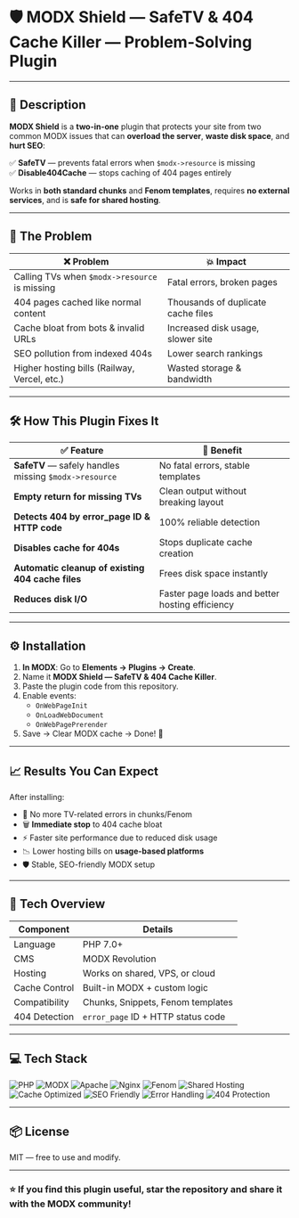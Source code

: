 # 🛡 MODX Shield — SafeTV & 404 Cache Killer — Problem-Solving Plugin

---

## 📜 Description

**MODX Shield** is a **two-in-one** plugin that protects your site from two common MODX issues that can **overload the server**, **waste disk space**, and **hurt SEO**:  

✅ **SafeTV** — prevents fatal errors when `$modx->resource` is missing  
✅ **Disable404Cache** — stops caching of 404 pages entirely  

Works in **both standard chunks** and **Fenom templates**, requires **no external services**, and is **safe for shared hosting**.  

---

## 🚨 The Problem

| ❌ Problem | 💥 Impact |
|-----------|----------|
| Calling TVs when `$modx->resource` is missing | Fatal errors, broken pages |
| 404 pages cached like normal content | Thousands of duplicate cache files |
| Cache bloat from bots & invalid URLs | Increased disk usage, slower site |
| SEO pollution from indexed 404s | Lower search rankings |
| Higher hosting bills (Railway, Vercel, etc.) | Wasted storage & bandwidth |

---

## 🛠 How This Plugin Fixes It

| ✅ Feature | 🚀 Benefit |
|-----------|-----------|
| **SafeTV** — safely handles missing `$modx->resource` | No fatal errors, stable templates |
| **Empty return for missing TVs** | Clean output without breaking layout |
| **Detects 404 by error_page ID & HTTP code** | 100% reliable detection |
| **Disables cache for 404s** | Stops duplicate cache creation |
| **Automatic cleanup of existing 404 cache files** | Frees disk space instantly |
| **Reduces disk I/O** | Faster page loads and better hosting efficiency |

---

## ⚙️ Installation

1. **In MODX**: Go to **Elements → Plugins → Create**.
2. Name it **MODX Shield — SafeTV & 404 Cache Killer**.
3. Paste the plugin code from this repository.
4. Enable events:
   * `OnWebPageInit`
   * `OnLoadWebDocument`
   * `OnWebPagePrerender`
5. Save → Clear MODX cache → Done! 🎉

---

## 📈 Results You Can Expect

After installing:

- 🚀 No more TV-related errors in chunks/Fenom
- 🗑 **Immediate stop** to 404 cache bloat
- ⚡ Faster site performance due to reduced disk usage
- 📉 Lower hosting bills on **usage-based platforms**
- 🛡 Stable, SEO-friendly MODX setup

---

## 📌 Tech Overview

| Component | Details |
|-----------|---------|
| Language | PHP 7.0+ |
| CMS | MODX Revolution |
| Hosting | Works on shared, VPS, or cloud |
| Cache Control | Built-in MODX + custom logic |
| Compatibility | Chunks, Snippets, Fenom templates |
| 404 Detection | `error_page` ID + HTTP status code |

---

## 💻 Tech Stack

![PHP](https://img.shields.io/badge/php-%23777BB4.svg?style=for-the-badge&logo=php&logoColor=white)
![MODX](https://img.shields.io/badge/MODX-%2300AEEF.svg?style=for-the-badge&logo=modx&logoColor=white)
![Apache](https://img.shields.io/badge/apache-%23D42029.svg?style=for-the-badge&logo=apache&logoColor=white)
![Nginx](https://img.shields.io/badge/nginx-%23009639.svg?style=for-the-badge&logo=nginx&logoColor=white)
![Fenom](https://img.shields.io/badge/Fenom%20Templates-%2300BFFF.svg?style=for-the-badge&logo=template&logoColor=white)
![Shared Hosting](https://img.shields.io/badge/shared_hosting-%23FFA500.svg?style=for-the-badge&logo=server&logoColor=white)
![Cache Optimized](https://img.shields.io/badge/Cache%20Optimized-%23F5A623.svg?style=for-the-badge&logo=cache&logoColor=white)
![SEO Friendly](https://img.shields.io/badge/SEO%20Friendly-%234CAF50.svg?style=for-the-badge&logo=google&logoColor=white)
![Error Handling](https://img.shields.io/badge/Error%20Handling-%23C41E3A.svg?style=for-the-badge&logo=bug&logoColor=white)
![404 Protection](https://img.shields.io/badge/404%20Protection-%2300A4EF.svg?style=for-the-badge&logo=shield&logoColor=white)

---

## 📦 License

MIT — free to use and modify.

---

### ⭐ If you find this plugin useful, **star the repository** and share it with the MODX community!
